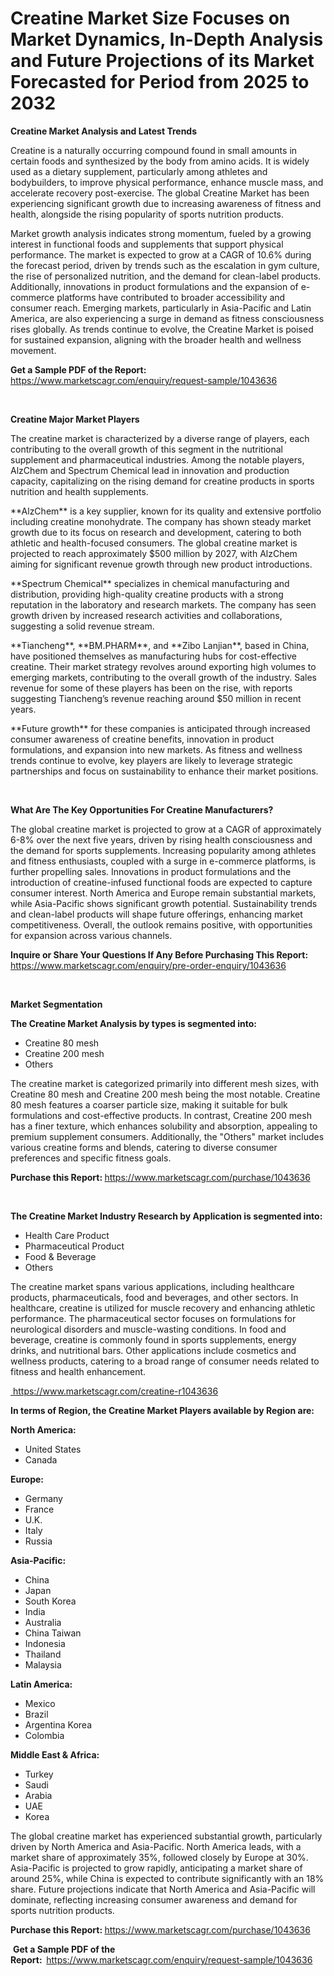 <p><h1>Creatine Market Size Focuses on Market Dynamics, In-Depth Analysis and Future Projections of its Market Forecasted for Period from 2025 to 2032</h1></p><p><strong>Creatine Market Analysis and Latest Trends</strong></p>
<p><p>Creatine is a naturally occurring compound found in small amounts in certain foods and synthesized by the body from amino acids. It is widely used as a dietary supplement, particularly among athletes and bodybuilders, to improve physical performance, enhance muscle mass, and accelerate recovery post-exercise. The global Creatine Market has been experiencing significant growth due to increasing awareness of fitness and health, alongside the rising popularity of sports nutrition products.</p><p>Market growth analysis indicates strong momentum, fueled by a growing interest in functional foods and supplements that support physical performance. The market is expected to grow at a CAGR of 10.6% during the forecast period, driven by trends such as the escalation in gym culture, the rise of personalized nutrition, and the demand for clean-label products. Additionally, innovations in product formulations and the expansion of e-commerce platforms have contributed to broader accessibility and consumer reach. Emerging markets, particularly in Asia-Pacific and Latin America, are also experiencing a surge in demand as fitness consciousness rises globally. As trends continue to evolve, the Creatine Market is poised for sustained expansion, aligning with the broader health and wellness movement.</p></p>
<p><strong>Get a Sample PDF of the Report:&nbsp;</strong> <a href="https://www.marketscagr.com/enquiry/request-sample/1043636?utm_campaign=3551&utm_medium=2&utm_source=Github&utm_content=ia&utm_term=19042025&utm_id=creatine">https://www.marketscagr.com/enquiry/request-sample/1043636</a></p>
<p>&nbsp;</p>
<p><strong>Creatine Major Market Players</strong></p>
<p><p>The creatine market is characterized by a diverse range of players, each contributing to the overall growth of this segment in the nutritional supplement and pharmaceutical industries. Among the notable players, AlzChem and Spectrum Chemical lead in innovation and production capacity, capitalizing on the rising demand for creatine products in sports nutrition and health supplements.</p><p>**AlzChem** is a key supplier, known for its quality and extensive portfolio including creatine monohydrate. The company has shown steady market growth due to its focus on research and development, catering to both athletic and health-focused consumers. The global creatine market is projected to reach approximately $500 million by 2027, with AlzChem aiming for significant revenue growth through new product introductions.</p><p>**Spectrum Chemical** specializes in chemical manufacturing and distribution, providing high-quality creatine products with a strong reputation in the laboratory and research markets. The company has seen growth driven by increased research activities and collaborations, suggesting a solid revenue stream.</p><p>**Tiancheng**, **BM.PHARM**, and **Zibo Lanjian**, based in China, have positioned themselves as manufacturing hubs for cost-effective creatine. Their market strategy revolves around exporting high volumes to emerging markets, contributing to the overall growth of the industry. Sales revenue for some of these players has been on the rise, with reports suggesting Tiancheng’s revenue reaching around $50 million in recent years.</p><p>**Future growth** for these companies is anticipated through increased consumer awareness of creatine benefits, innovation in product formulations, and expansion into new markets. As fitness and wellness trends continue to evolve, key players are likely to leverage strategic partnerships and focus on sustainability to enhance their market positions.</p></p>
<p>&nbsp;</p>
<p><strong>What Are The Key Opportunities For Creatine Manufacturers?</strong></p>
<p><p>The global creatine market is projected to grow at a CAGR of approximately 6-8% over the next five years, driven by rising health consciousness and the demand for sports supplements. Increasing popularity among athletes and fitness enthusiasts, coupled with a surge in e-commerce platforms, is further propelling sales. Innovations in product formulations and the introduction of creatine-infused functional foods are expected to capture consumer interest. North America and Europe remain substantial markets, while Asia-Pacific shows significant growth potential. Sustainability trends and clean-label products will shape future offerings, enhancing market competitiveness. Overall, the outlook remains positive, with opportunities for expansion across various channels.</p></p>
<p><strong>Inquire or Share Your Questions If Any Before Purchasing This Report:</strong> <a href="https://www.marketscagr.com/enquiry/pre-order-enquiry/1043636?utm_campaign=3551&utm_medium=2&utm_source=Github&utm_content=ia&utm_term=19042025&utm_id=creatine">https://www.marketscagr.com/enquiry/pre-order-enquiry/1043636</a></p>
<p>&nbsp;</p>
<p><strong>Market Segmentation</strong></p>
<p><strong>The Creatine Market Analysis by types is segmented into:</strong></p>
<p><ul><li>Creatine 80 mesh</li><li>Creatine 200 mesh</li><li>Others</li></ul></p>
<p><p>The creatine market is categorized primarily into different mesh sizes, with Creatine 80 mesh and Creatine 200 mesh being the most notable. Creatine 80 mesh features a coarser particle size, making it suitable for bulk formulations and cost-effective products. In contrast, Creatine 200 mesh has a finer texture, which enhances solubility and absorption, appealing to premium supplement consumers. Additionally, the "Others" market includes various creatine forms and blends, catering to diverse consumer preferences and specific fitness goals.</p></p>
<p><strong>Purchase this Report:&nbsp;</strong><a href="https://www.marketscagr.com/purchase/1043636?utm_campaign=3551&utm_medium=2&utm_source=Github&utm_content=ia&utm_term=19042025&utm_id=creatine">https://www.marketscagr.com/purchase/1043636</a></p>
<p>&nbsp;</p>
<p><strong>The Creatine Market Industry Research by Application is segmented into:</strong></p>
<p><ul><li>Health Care Product</li><li>Pharmaceutical Product</li><li>Food & Beverage</li><li>Others</li></ul></p>
<p><p>The creatine market spans various applications, including healthcare products, pharmaceuticals, food and beverages, and other sectors. In healthcare, creatine is utilized for muscle recovery and enhancing athletic performance. The pharmaceutical sector focuses on formulations for neurological disorders and muscle-wasting conditions. In food and beverage, creatine is commonly found in sports supplements, energy drinks, and nutritional bars. Other applications include cosmetics and wellness products, catering to a broad range of consumer needs related to fitness and health enhancement.</p></p>
<p><a href="https://www.marketscagr.com/creatine-r1043636?utm_campaign=3551&utm_medium=2&utm_source=Github&utm_content=ia&utm_term=19042025&utm_id=creatine">&nbsp;https://www.marketscagr.com/creatine-r1043636</a></p>
<p><strong>In terms of Region, the Creatine Market Players available by Region are:</strong></p>
<p>
    <p> <strong> North America: </strong>
        <ul>
            <li>United States</li>
            <li>Canada</li>
        </ul>
        </p> 
    <p> <strong> Europe: </strong>
        <ul>
            <li>Germany</li>
            <li>France</li>
            <li>U.K.</li>
            <li>Italy</li>
            <li>Russia</li>
        </ul>
        </p> 
    <p> <strong> Asia-Pacific: </strong>
        <ul>
            <li>China</li>
            <li>Japan</li>
            <li>South Korea</li>
            <li>India</li>
            <li>Australia</li>
            <li>China Taiwan</li>
            <li>Indonesia</li>
            <li>Thailand</li>
            <li>Malaysia</li>
        </ul>
        </p> 
    <p> <strong> Latin America: </strong>
        <ul>
            <li>Mexico</li>
            <li>Brazil</li>
            <li>Argentina Korea</li>
            <li>Colombia</li>
        </ul>
        </p> 
    <p> <strong> Middle East & Africa: </strong>
        <ul>
            <li>Turkey</li>
            <li>Saudi</li>
            <li>Arabia</li>
            <li>UAE</li>
            <li>Korea</li>
        </ul>
    </p>
    </p>
<p><p>The global creatine market has experienced substantial growth, particularly driven by North America and Asia-Pacific. North America leads, with a market share of approximately 35%, followed closely by Europe at 30%. Asia-Pacific is projected to grow rapidly, anticipating a market share of around 25%, while China is expected to contribute significantly with an 18% share. Future projections indicate that North America and Asia-Pacific will dominate, reflecting increasing consumer awareness and demand for sports nutrition products.</p></p>
<p><strong>Purchase this Report: </strong><a href="https://www.marketscagr.com/purchase/1043636?utm_campaign=3551&utm_medium=2&utm_source=Github&utm_content=ia&utm_term=19042025&utm_id=creatine">https://www.marketscagr.com/purchase/1043636</a></p>
<p>&nbsp;<strong>Get a Sample PDF of the Report:&nbsp;&nbsp;</strong><a href="https://www.marketscagr.com/enquiry/request-sample/1043636?utm_campaign=3551&utm_medium=2&utm_source=Github&utm_content=ia&utm_term=19042025&utm_id=creatine">https://www.marketscagr.com/enquiry/request-sample/1043636</a></p>
<p><strong></strong></p>
<p><p></p><p></p><p></p></p>